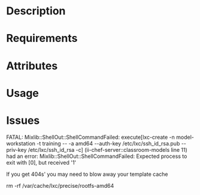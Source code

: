 Description
===========

Requirements
============

Attributes
==========

Usage
=====

Issues
======

FATAL: Mixlib::ShellOut::ShellCommandFailed: execute[lxc-create -n model-workstation -t training -- -a amd64 --auth-key /etc/lxc/ssh_id_rsa.pub --priv-key /etc/lxc/ssh_id_rsa -c] (ii-chef-server::classroom-models line 11) had an error: Mixlib::ShellOut::ShellCommandFailed: Expected process to exit with [0], but received '1'

If you get 404s' you may need to blow away your template cache

rm -rf /var/cache/lxc/precise/rootfs-amd64
